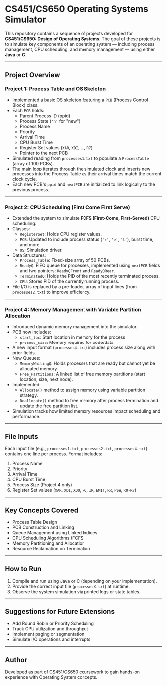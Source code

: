 # CS451/CS650 Operating Systems Simulator

This repository contains a sequence of projects developed for **CS451/CS650: Design of Operating Systems**. The goal of these projects is to simulate key components of an operating system — including process management, CPU scheduling, and memory management — using either **Java** or **C**.

---

## Project Overview

### Project 1: Process Table and OS Skeleton
- Implemented a basic OS skeleton featuring a `PCB` (Process Control Block) class.
- Each `PCB` holds:
  - Parent Process ID (ppid)
  - Process State (`'n'` for "new")
  - Process Name
  - Priority
  - Arrival Time
  - CPU Burst Time
  - Register Set values (`XAR`, `XDI`, ..., `R7`)
  - Pointer to the next PCB
- Simulated reading from `processes1.txt` to populate a `ProcessTable` (array of 100 PCBs).
- The main loop iterates through the simulated clock and inserts new processes into the Process Table as their arrival times match the current clock cycle.
- Each new PCB's `ppid` and `nextPCB` are initialized to link logically to the previous process.

---

### Project 2: CPU Scheduling (First Come First Serve)
- Extended the system to simulate **FCFS (First-Come, First-Served)** CPU scheduling.
- Classes:
  - `RegisterSet`: Holds CPU register values.
  - `PCB`: Updated to include process status (`'r'`, `'e'`, `'t'`), burst time, and more.
  - `OS`: Simulation driver.
- Data Structures:
  - `Process_Table`: Fixed-size array of 50 PCBs.
  - `ReadyQ`: FIFO queue for processes, implemented using `nextPCB` fields and two pointers: `ReadyQFront` and `ReadyQRear`.
  - `TerminatedQ`: Holds the PID of the most recently terminated process.
  - `CPU`: Stores PID of the currently running process.
- File I/O is replaced by a pre-loaded array of input lines (from `processes2.txt`) to improve efficiency.

---

### Project 4: Memory Management with Variable Partition Allocation
- Introduced dynamic memory management into the simulator.
- PCB now includes:
  - `start_loc`: Start location in memory for the process
  - `process_size`: Memory required for code/data
- A new input format (`processes4.txt`) includes process size along with prior fields.
- New Queues:
  - `MemoryWaitingQ`: Holds processes that are ready but cannot yet be allocated memory.
  - `Free_Partitions`: A linked list of free memory partitions (start location, size, next node).
- Implemented:
  - `Allocate()` method to assign memory using variable partition strategy.
  - `Deallocate()` method to free memory after process termination and update the free partition list.
- Simulation tracks how limited memory resources impact scheduling and performance.

---

## File Inputs

Each input file (e.g., `processes1.txt`, `processes2.txt`, `processes4.txt`) contains one line per process. Format includes:
1. Process Name
2. Priority
3. Arrival Time
4. CPU Burst Time
5. Process Size (Project 4 only)
6. Register Set values (`XAR`, `XDI`, `XDO`, `PC`, `IR`, `EMIT`, `RR`, `PSW`, `R0-R7`)

---

## Key Concepts Covered

- Process Table Design
- PCB Construction and Linking
- Queue Management using Linked Indices
- CPU Scheduling Algorithms (FCFS)
- Memory Partitioning and Allocation
- Resource Reclamation on Termination

---

## How to Run

1. Compile and run using Java or C (depending on your implementation).
2. Provide the correct input file (`processesX.txt`) at runtime.
3. Observe the system simulation via printed logs or state tables.

---

## Suggestions for Future Extensions

- Add Round Robin or Priority Scheduling
- Track CPU utilization and throughput
- Implement paging or segmentation
- Simulate I/O operations and interrupts

---

## Author

Developed as part of CS451/CS650 coursework to gain hands-on experience with Operating System concepts.

